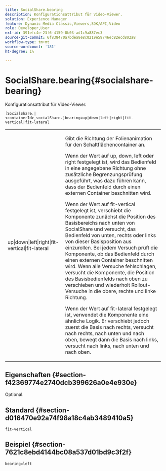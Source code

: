 ```yaml
---
title: SocialShare.bearing
description: Konfigurationsattribut für Video-Viewer.
solution: Experience Manager
feature: Dynamic Media Classic,Viewers,SDK/API,Video
role: Developer,User
exl-id: 391efc4e-23f6-4159-8b03-ad1c9a887ec3
source-git-commit: 6f838470a7bdea8e8c0219e59746ec82ecd802a8
workflow-type: tm+mt
source-wordcount: '181'
ht-degree: 1%

---
```


# SocialShare.bearing{#socialshare-bearing}

Konfigurationsattribut für Video-Viewer.

`[SocialShare.|<containerId>_socialShare.]bearing=up|down|left|right|fit-vertical|fit-lateral`

<table id="table_C616483932C2482CA9794DDD7313FD7C"> 
 <tbody> 
  <tr> 
   <td colname="col1"> <p> <span class="codeph"> up|down|left|right|fit-vertical|fit-lateral</span> </p> </td> 
   <td colname="col2"> <p> Gibt die Richtung der Folienanimation für den Schaltflächencontainer an. </p> <p> Wenn der Wert auf <span class="codeph"> up</span>, <span class="codeph"> down</span>, <span class="codeph"> left</span> oder <span class="codeph"> right</span> festgelegt ist, wird das Bedienfeld in eine angegebene Richtung ohne zusätzliche Begrenzungsprüfung ausgeführt, was dazu führen kann, dass der Bedienfeld durch einen externen Container beschnitten wird. </p> <p>Wenn der Wert auf <span class="codeph"> fit-vertical</span> festgelegt ist, verschiebt die Komponente zunächst die Position des Basisbereichs nach unten von SocialShare und versucht, das Bedienfeld von unten, rechts oder links von dieser Basisposition aus einzurollen. Bei jedem Versuch prüft die Komponente, ob das Bedienfeld durch einen externen Container beschnitten wird. Wenn alle Versuche fehlschlagen, versucht die Komponente, die Position des Basisbedienfelds nach oben zu verschieben und wiederholt Rollout-Versuche in die obere, rechte und linke Richtung. </p> <p>Wenn der Wert auf <span class="codeph"> fit-lateral</span> festgelegt ist, verwendet die Komponente eine ähnliche Logik. Er verschiebt jedoch zuerst die Basis nach rechts, versucht nach rechts, nach unten und nach oben, bewegt dann die Basis nach links, versucht nach links, nach unten und nach oben. </p> </td> 
  </tr> 
 </tbody> 
</table>

## Eigenschaften {#section-f42369774e2740dcb399626a0e4e930e}

Optional.

## Standard {#section-d016470e92a74f98a18c4ab3489410a5}

`fit-vertical`

## Beispiel {#section-7621c8ebd4144bc08a537d01bd9c3f2f}

```
bearing=left
```
